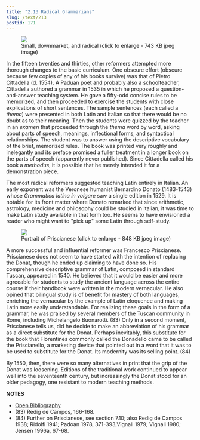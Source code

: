 ```yaml
---
title: "2.13 Radical Grammarians"
slug: /text/213
postid: 171
---
```

<p style="text-align: center;"></p>


<figure class="mkdn-figure">
    <div onClick="createLightbox('/images_full/2.00_Chapter_Two/Case-X-674.172-Citadella-Methodus,-title-page.jpg')" data="/images_full/0.00_Introduction/Wing-ZP-535.D175Negrotitle.jpg" class="mkdn-image-link" id="lbimage">
    <img class="mkdn-image" src="/images_full/2.00_Chapter_Two/Case-X-674.172-Citadella-Methodus,-title-page.jpg" />
    <figcaption class="mkdn-figcaption">Small, downmarket, and radical (click to enlarge - 743 KB jpeg image)</figcaption>
    </div>
</figure>

In the fifteen twenties and thirties, other reformers attempted more thorough changes to the basic curriculum. One obscure effort (obscure because few copies of any of his books survive) was that of Pietro Cittadella (d. 1554). A Paduan poet and probably also a schoolteacher, Cittadella authored a grammar in 1535 in which he proposed a question-and-answer teaching system. He gave a fifty-odd concise rules to be memorized, and then proceeded to exercise the students with close explications of short sentences. The sample sentences (each called a *thema*) were presented in both Latin and Italian so that there would be no doubt as to their meaning. Then the students were quizzed by the teacher in an *examen* that proceeded through the *thema* word by word, asking about parts of speech, meanings, inflectional forms, and syntactical relationships. The student was to answer using the descriptive vocabulary of the brief, memorized rules. The book was printed very roughly and inelegantly and its preface promised a fuller treatment in a longer book on the parts of speech (apparently never published). Since Cittadella called his book a *methodus*, it is possible that he merely intended it for a demonstration piece.

The most radical reformers suggested teaching Latin entirely in Italian. An early exponent was the Veronese humanist Bernardino Donato (1483-1543) whose *Grammatica latina in volgare* saw a single edition in 1529. It is notable for its front matter where Donato remarked that since arithmetic, astrology, medicine and philosophy could be studied in Italian, it was time to make Latin study available in that form too. He seems to have envisioned a reader who might want to "pick up" some Latin through self-study.
<p style="text-align: center;"></p>


<figure class="mkdn-figure">
    <div onClick="createLightbox('/images_full/2.00_Chapter_Two/Case-X-674.714,-Della-lingua-romana,-DETAIL-portrait-on-t.p.jpg')" data="/images_full/0.00_Introduction/Wing-ZP-535.D175Negrotitle.jpg" class="mkdn-image-link" id="lbimage">
    <img class="mkdn-image" src="/images_full/2.00_Chapter_Two/Case-X-674.714,-Della-lingua-romana,-DETAIL-portrait-on-t.p.jpg" />
    <figcaption class="mkdn-figcaption">Portrait of Priscianese (click to enlarge - 848 KB jpeg image)</figcaption>
    </div>
</figure>

A more successful and influential reformer was Francesco Priscianese. Priscianese does not seem to have started with the intention of replacing the Donat, though he ended up claiming to have done so. His comprehensive descriptive grammar of Latin, composed in standard Tuscan, appeared in 1540. He believed that it would be easier and more agreeable for students to study the ancient language across the entire course if their handbook were written in the modern vernacular. He also opined that bilingual study is of benefit for mastery of both languages, enriching the vernacular by the example of Latin eloquence and making Latin more easily understandable. For realizing these goals in the form of a grammar, he was praised by several members of the Tuscan community in Rome, including Michelangelo Buonarotti. (83) Only in a second moment, Priscianese tells us, did he decide to make an abbreviation of his grammar as a direct substitute for the Donat. Perhaps inevitably, this substitute for the book that Florentines commonly called the Donadello came to be called the Priscianello, a marketing device that pointed out in a word that it was to be used to substitute for the Donat. Its modernity was its selling point. (84)

By 1550, then, there were so many alternatives in print that the grip of the Donat was loosening. Editions of the traditional work continued to appear well into the seventeenth century, but increasingly the Donat stood for an older pedagogy, one resistant to modern teaching methods.

**NOTES**
* [Open Bibliography](/bibliography.pdf)
* (83) Redig de Campos, 166-168.
* (84) Further on Priscianese, see section 7.10; also Redig de Campos 1938; Ridolfi 1941; Padoan 1978, 371-393;Vignali 1979; Vignali 1980; Jensen 1996a, 67-68.
